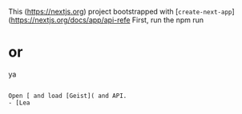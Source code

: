 This (https://nextjs.org) project bootstrapped with [`create-next-app`](https://nextjs.org/docs/app/api-refe
First, run the 
npm run 
# or
ya
```

Open [ and load [Geist]( and API.
- [Lea
